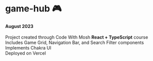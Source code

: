# game-hub :video_game:
#### August 2023
Project created through Code With Mosh **React + TypeScript** course \
Includes Game Grid, Navigation Bar, and Search Filter components \
Implements Chakra UI \
Deployed on Vercel
